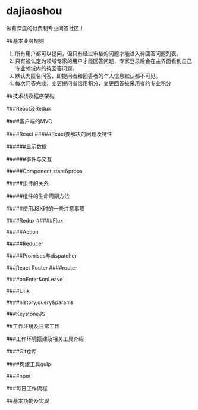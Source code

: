 # dajiaoshou

做有深度的付费制专业问答社区！

##基本业务规则

  1. 所有用户都可以提问，但只有经过审核的问题才能进入待回答问题列表。
  2. 只有被认定为领域专家的用户才能回答问题，专家登录后会在主界面看到自己专业领域内的待回答问题。
  3. 默认为匿名问答，即提问者和回答者的个人信息默认都不可见。
  4. 每次问答完成，变更提问者信用积分，变更回答被采用者的专业积分

##技术栈及程序架构

###React及Redux

####客户端的MVC

####React
#####React要解决的问题及特性

######显示数据

######事件与交互


#####Component,state&props

#####组件的关系

#####组件的生命周期方法

#####使用JSX时的一些注意事项

####Redux
#####Flux

#####Action

#####Reducer

#####Promises与dispatcher

###React Router
####router

####onEnter&onLeave

####Link

####history,query&params


###KeystoneJS


##工作环境及日常工作

###工作环境搭建及相关工具介绍

####Git仓库


####构建工具gulp

####npm


###每日工作流程




##基本功能及实现

